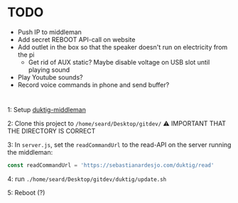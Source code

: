 # TODO
- Push IP to middleman
- Add secret REBOOT API-call on website
- Add outlet in the box so that the speaker doesn't run on electricity from the pi
  - Get rid of AUX static? Maybe disable voltage on USB slot until playing sound
- Play Youtube sounds?
- Record voice commands in phone and send buffer?
#

1: Setup [duktig-middleman](https://github.com/seard/duktig-middleman)

2: Clone this project to `/home/seard/Desktop/gitdev/` :warning: IMPORTANT THAT THE DIRECTORY IS CORRECT 

3: In `server.js`, set the `readCommandUrl` to the read-API on the server running the middleman:
```javascript
const readCommandUrl = 'https://sebastianardesjo.com/duktig/read'
```

4: run `./home/seard/Desktop/gitdev/duktig/update.sh`

5: Reboot (?)
